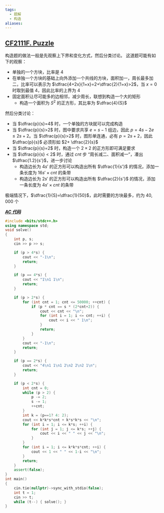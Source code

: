 ```yaml
---
tags:
  - 题解
  - 构造
aliases:
---
```

## [CF2111F. Puzzle](https://codeforces.com/contest/2111/problem/F)

构造题的做法一般是先观察上下界和变化方式，然后分类讨论。
这道题可能有如下的观察：

- 单独的一个方块，比率是 $4$
- 在单独一个方块的基础上向外添加一个共线的方块，面积加一，周长最多加二，比率可以表示为 $\dfrac{4+2x}{1+x}=2+\dfrac{2}{1+x}>2$，当 $x=0$ 时取到最值 $4$，因此比率的上界为 $4$
- 固定面积让尽可能多的边相邻，减少周长，联想到构造一个大的矩形
	- 构造一个面积为 $S^2$ 的正方形，其比率为 $\dfrac{4}{S}$

然后分类讨论：

- 当 $\dfrac{p}{s}=4$ 时，一个单独的方块就可以完成构造
- 当 $\dfrac{p}{s}>2$ 时，图中要求共享 $e=s-1$ 组边，因此 $p=4s-2e\le 2s+2$。当 $\dfrac{p}{s}>2$ 时，图形单连通，必有 $p=2s+2$，因此 $\dfrac{p}{s}$ 必须形如 $2+ \dfrac{2}{s}$
- 当 $\dfrac{p}{s}=2$ 时，构造一个 $2\times 2$ 的正方形即可满足要求
- 当 $\dfrac{p}{s} < 2$ 时，通过 $cnt$ 步 “周长减二、面积减一”，凑出 $\dfrac{1.2}{s'}$，进一步讨论
	- 构造边长为 $4s'$ 的正方形可以构造出所有 $\dfrac{1}{s'}$ 的情况，添加一条长度为 $16s'\times cnt$ 的条带
	- 构造边长为 $2s'$ 的正方形可以构造出所有 $\dfrac{2}{s'}$ 的情况，添加一条长度为 $4s'\times cnt$ 的条带

极端情况下，$\dfrac{1}{S}=\dfrac{1}{50}$，此时需要的方块最多，约为 $40,000$ 个

[***AC 代码***](https://codeforces.com/contest/2111/submission/322991091)

```cpp
#include <bits/stdc++.h>
using namespace std;
void solve()
{
    int p, s;
    cin >> p >> s;

    if (p > 4*s) {
        cout << "-1\n";
        return;
    }

    if (p == 4*s) {
        cout << "1\n1 1\n";
        return;
    }

    if (p > 2*s) {
        for (int cnt = 1; cnt <= 50000; ++cnt) {
            if (p * cnt == s * (2*cnt+2)) {
                cout << cnt << "\n";
                for (int i = 1; i <= cnt; ++i) {
                    cout << i << " 1\n";
                }
                return;
            }
        }
        cout << "-1\n";
        return;
    }

    if (p == 2*s) {
        cout << "4\n1 1\n1 2\n2 2\n2 1\n";
        return;
    }

    if (p < 2*s) {
        int cnt = 0;
        while (p > 2) {
            p -= 2;
            s -= 1;
            ++cnt;
        }
        int k = (p==1? 4: 2);
        cout << k*k*s*cnt + k*s*k*s << "\n";
        for (int i = 1; i <= k*s; ++i) {
            for (int j = 1; j <= k*s; ++j) {
                cout << i << " " << j << "\n";
            }
        }
        for (int i = 1; i <= k*k*s*cnt; ++i) {
            cout << 1 << " " << 1-i << "\n";
        }
        return;
    }
    assert(false);
}
int main()
{
	cin.tie(nullptr)->sync_with_stdio(false);
	int t = 1;
	cin >> t;
	while (t--) { solve(); }
}
```

